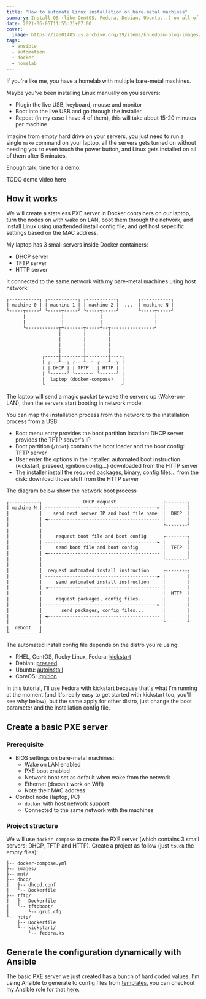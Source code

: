 ```yaml
---
title: "How to automate Linux installation on bare-metal machines"
summary: Install OS (like CentOS, Fedora, Debian, Ubuntu...) on all of your bare-metal machines in under 5 minutes
date: 2021-06-05T11:55:21+07:00
cover:
  image: https://ia601405.us.archive.org/29/items/khuedoan-blog-images/automate-linux-installation-on-bare-metal-machines-cover.jpg
tags:
  - ansible
  - automation
  - docker
  - homelab
---
```


If you're like me, you have a homelab with multiple bare-metal machines.

Maybe you've been installing Linux manually on you servers:

- Plugin the live USB, keyboard, mouse and monitor
- Boot into the live USB and go through the installer
- Repeat (in my case I have 4 of them), this will take about 15-20 minutes per machine

Imagine from empty hard drive on your servers, you just need to run a single `make` command on your laptop, all the servers gets turned on without needing you to even touch the power button, and Linux gets installed on all of them after 5 minutes.

Enough talk, time for a demo:

TODO demo video here

## How it works

We will create a stateless PXE server in Docker containers on our laptop, turn the nodes on with wake on LAN, boot them through the network, and install Linux using unattended install config file, and get host sepecific settings based on the MAC address.

My laptop has 3 small servers inside Docker containers:

- DHCP server
- TFTP server
- HTTP server

It connected to the same network with my bare-metal machines using host network:

```txt
┌-----------┐ ┌-----------┐ ┌-----------┐       ┌-----------┐
| machine 0 | | machine 1 | | machine 2 |  ...  | machine N |
└-----┬-----┘ └-----┬-----┘ └-----┬-----┘       └-----┬-----┘
      |             |             |                   |
      |             |             |                   |
      └------------┬┴-------┬-----┴--┬----------------┘
                   |        |        |
                   |        |        |
                   |        |        |
                   |        |        |
             ┌-----┼--------┼--------┼----┐
             | ┌---┴--┐ ┌---┴--┐ ┌---┴--┐ |
             | | DHCP | | TFTP | | HTTP | |
             | └------┘ └------┘ └------┘ |
             |  laptop (docker-compose)   |
             └----------------------------┘
```

The laptop will send a magic packet to wake the servers up (Wake-on-LAN), then the servers start booting in network mode.

You can map the installation process from the network to the installation process from a USB:

- Boot menu entry provides the boot partition location: DHCP server provides the TFTP server's IP
- Boot partition (`/boot`) contains the boot loader and the boot config: TFTP server
- User enter the options in the installer: automated boot instruction (kickstart, preseed, ignition config...) downloaded from the HTTP server
- The installer install the required packages, binary, config files... from the disk: download those stuff from the HTTP server

The diagram below show the network boot process

```txt
┌-----------┐               DHCP request                 ┌--------┐
| machine N | -----------------------------------------► |        |
|           |    send next server IP and boot file name  |  DHCP  |
|           | ◄----------------------------------------- |        |
|           |                                            └--------┘
|           |                                      
|           |     request boot file and boot config      ┌--------┐
|           | -----------------------------------------► |        |
|           |     send boot file and boot config         |  TFTP  |
|           | ◄----------------------------------------- |        |
|           |                                            └--------┘
|           |                                      
|           |  request automated install instruction     ┌--------┐
|           | -----------------------------------------► |        |
|           |     send automated install instruction     |        |
|           | ◄----------------------------------------- |        |
|           |                                            |  HTTP  |
|           |     request packages, config files...      |        |
|           | -----------------------------------------► |        |
|           |       send packages, config files...       |        |
|           | ◄----------------------------------------- |        |
|           |                                            └--------┘
|  reboot   |
└-----------┘
```

The automated install config file depends on the distro you're using:

- RHEL, CentOS, Rocky Linux, Fedora: [kickstart](https://docs.fedoraproject.org/en-US/fedora/rawhide/install-guide/advanced/Kickstart_Installations/)
- Debian: [preseed](https://wiki.debian.org/DebianInstaller/Preseed)
- Ubuntu: [autoinstall](https://ubuntu.com/server/docs/install/autoinstall)
- CoreOS: [ignition](https://coreos.github.io/ignition/)

In this tutorial, I'll use Fedora with kickstart because that's what I'm running at the moment (and it's really easy to get started with kickstart too, you'll see why below), but the same apply for other distro, just change the boot parameter and the installation config file.

## Create a basic PXE server

### Prerequisite

- BIOS settings on bare-metal machines:
  - Wake on LAN enabled
  - PXE boot enabled
  - Network boot set as default when wake from the network
  - Ethernet (doesn't work on Wifi)
  - Note their MAC address
- Control node (laptop, PC)
  - `docker` with host network support
  - Connected to the same network with the machines

### Project structure

We will use `docker-compose` to create the PXE server (which contains 3 small servers: DHCP, TFTP and HTTP).
Create a project as follow (just `touch` the empty files):

```
├-- docker-compose.yml
├-- images/
├-- mnt/
├-- dhcp/
|   ├-- dhcpd.conf
|   └-- Dockerfile
├-- tftp/
|   ├-- Dockerfile
|   └-- tftpboot/
|       └-- grub.cfg
└-- http/
    ├-- Dockerfile
    └-- kickstart/
        └-- fedora.ks
```

## Generate the configuration dynamically with Ansible

The basic PXE server we just created has a bunch of hard coded values.
I'm using Ansible to generate to config files from [templates](https://github.com/khuedoan/homelab/tree/master/metal/roles/pxe-boot/templates), you can checkout my Ansible role for that [here](https://github.com/khuedoan/homelab/tree/master/metal/roles/pxe-boot).
